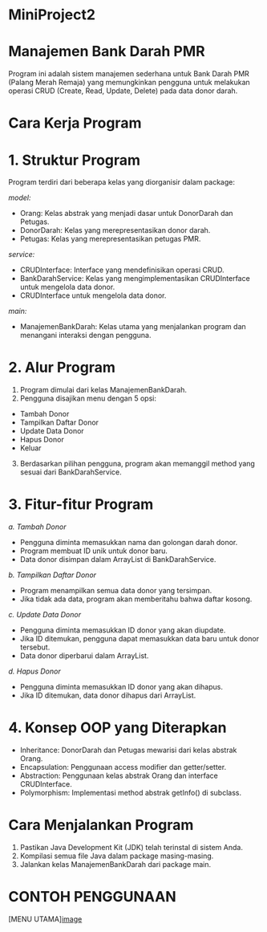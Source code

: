 # MiniProject2


# Manajemen Bank Darah PMR
Program ini adalah sistem manajemen sederhana untuk Bank Darah PMR (Palang Merah Remaja) yang memungkinkan pengguna untuk melakukan operasi CRUD (Create, Read, Update, Delete) pada data donor darah.


# Cara Kerja Program


# 1. Struktur Program
Program terdiri dari beberapa kelas yang diorganisir dalam package:

*model:*

* Orang: Kelas abstrak yang menjadi dasar untuk DonorDarah dan Petugas.
* DonorDarah: Kelas yang merepresentasikan donor darah.
* Petugas: Kelas yang merepresentasikan petugas PMR.


*service:*

* CRUDInterface: Interface yang mendefinisikan operasi CRUD.
* BankDarahService: Kelas yang mengimplementasikan CRUDInterface untuk mengelola data donor.
* CRUDInterface untuk mengelola data donor.

*main:*
* ManajemenBankDarah: Kelas utama yang menjalankan program dan menangani interaksi dengan pengguna.


# 2. Alur Program

1. Program dimulai dari kelas ManajemenBankDarah.
2. Pengguna disajikan menu dengan 5 opsi:
* Tambah Donor
* Tampilkan Daftar Donor
* Update Data Donor
* Hapus Donor
* Keluar

3. Berdasarkan pilihan pengguna, program akan memanggil method yang sesuai dari BankDarahService.

# 3. Fitur-fitur Program
*a. Tambah Donor*

* Pengguna diminta memasukkan nama dan golongan darah donor.
* Program membuat ID unik untuk donor baru.
* Data donor disimpan dalam ArrayList di BankDarahService.

*b. Tampilkan Daftar Donor*

* Program menampilkan semua data donor yang tersimpan.
* Jika tidak ada data, program akan memberitahu bahwa daftar kosong.

*c. Update Data Donor*

* Pengguna diminta memasukkan ID donor yang akan diupdate.
* Jika ID ditemukan, pengguna dapat memasukkan data baru untuk donor tersebut.
* Data donor diperbarui dalam ArrayList.

*d. Hapus Donor*

* Pengguna diminta memasukkan ID donor yang akan dihapus.
* Jika ID ditemukan, data donor dihapus dari ArrayList.

# 4. Konsep OOP yang Diterapkan

* Inheritance: DonorDarah dan Petugas mewarisi dari kelas abstrak Orang.
* Encapsulation: Penggunaan access modifier dan getter/setter.
* Abstraction: Penggunaan kelas abstrak Orang dan interface CRUDInterface.
* Polymorphism: Implementasi method abstrak getInfo() di subclass.

# Cara Menjalankan Program

1. Pastikan Java Development Kit (JDK) telah terinstal di sistem Anda.
2. Kompilasi semua file Java dalam package masing-masing.
3. Jalankan kelas ManajemenBankDarah dari package main.

# CONTOH PENGGUNAAN

[MENU UTAMA][image](https://github.com/user-attachments/assets/175348f4-8b13-4a02-8341-29ca5e45327a)
